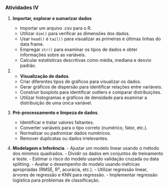 ### Atividades IV
1. **Importar, explorar e sumarizar dados**
    - Importar um arquivo .csv para o R.
    - Utilizar `dim()` para verificar as dimensões dos dados.
    - Usar `head()` e `tail()` para visualizar as primeiras e últimas linhas do data frame.
    - Empregar `str()` para examinar os tipos de dados e obter informações sobre as variáveis.
    - Calcular estatísticas descritivas como média, mediana e desvio padrão.

2. - **Visualização de dados**.
    - Criar diferentes tipos de gráficos para visualizar os dados.
    - Gerar gráficos de dispersão para identificar relações entre variáveis.
    - Construir boxplots para identificar outliers e comparar distribuições.
    - Utilizar histogramas e gráficos de densidade para examinar a distribuição de uma única variável.

3.  **Pré-processamento e limpeza de dados**.
    - Identificar e tratar valores faltantes.
    - Converter variáveis para o tipo correto (numérico, fator, etc.).
    - Normalizar ou padronizar dados numéricos.
    - Remover duplicatas ou dados irrelevantes.
    
4.   **Modelagem e Inferência**.
    - Ajustar um modelo linear usando o método dos mínimos quadrados.
    - Dividir os dados em conjuntos de treinamento e teste.
    - Estimar o risco do modelo usando validação cruzada ou data splitting.
    - Avaliar o desempenho do modelo usando métricas apropriadas (RMSE, R², acurácia, etc.).
    - Utilizar regressão linear, árvores de regressão e KNN para regressão.
    - Implementar regressão logística para problemas de classificação.
